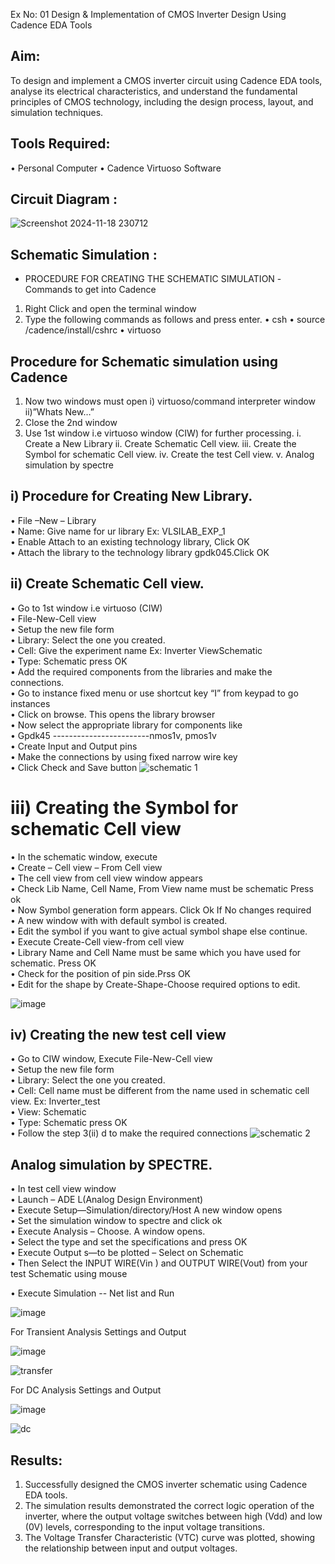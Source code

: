 
Ex No: 01     Design & Implementation of CMOS Inverter Design Using Cadence EDA Tools   

## Aim:
To design and implement a CMOS inverter circuit using Cadence EDA tools, analyse its electrical characteristics, and understand the fundamental principles of CMOS technology, including the design process, layout, and simulation techniques.

## Tools Required:
•	Personal Computer
•	Cadence Virtuoso Software

## Circuit Diagram :
![Screenshot 2024-11-18 230712](https://github.com/user-attachments/assets/3e30bd50-665e-4f9c-8a6d-93d564266e73)


## Schematic Simulation : 
- PROCEDURE FOR CREATING THE SCHEMATIC SIMULATION -Commands to get into Cadence

1.	Right Click and open the terminal window
2.	Type the following commands as follows and press enter.
•	csh
•	source /cadence/install/cshrc
•	virtuoso 
## Procedure for Schematic simulation using Cadence

1.	Now two windows must open i) virtuoso/command interpreter window ii)”Whats New…”
2.	Close the 2nd window
3.	Use 1st window i.e virtuoso window (CIW) for further processing.
i.	Create a New Library
ii.	Create Schematic Cell view.
iii.	Create the Symbol for schematic Cell view.
iv.	Create the test Cell view.
v.	Analog simulation by spectre


## i)	Procedure for Creating New Library.
•	File –New – Library
<br>
•	Name: Give name for ur library Ex: VLSILAB_EXP_1
<br>
•	Enable Attach to an existing technology library, Click OK
<br>
•	Attach the library to the technology library gpdk045.Click OK
<br>
## ii)	Create Schematic Cell view.
•	Go to 1st window i.e virtuoso (CIW)
<br>
•	File-New-Cell view
<br>
•	Setup the new file form
<br>
•	Library: Select the one you created.
<br>
•	Cell: Give the experiment name Ex: Inverter ViewSchematic
<br>
•	Type: Schematic press OK
<br>
•	Add the required components from the libraries and make the connections.
<br>
•	Go to instance fixed menu or use shortcut key “I” from keypad to go instances
<br>
•	Click on browse. This opens the library browser
<br>
•	Now select the appropriate library for components like 
<br>
•	Gpdk45 ------------------------nmos1v, pmos1v
<br>
•	Create Input and Output pins
<br>
•	Make the connections by using fixed narrow wire key
<br>
•	Click Check and Save button
![schematic 1](https://github.com/user-attachments/assets/5afce444-518f-4a9a-a480-332aba34319c)


 
# iii)	Creating the Symbol for schematic Cell view

•	In the schematic window, execute 
<br>
•	Create – Cell view – From Cell view
<br>
•	The cell view from cell view window appears
<br>
•	Check Lib Name, Cell Name, From View name must be schematic Press ok
<br>
•	Now Symbol generation form appears. Click Ok If No changes required
<br>
•	A new window with with default symbol is created.
<br>
•	Edit the symbol if you want to give actual symbol shape else continue.
<br>
•	Execute Create-Cell view-from cell view
<br>
•	Library Name and Cell Name must be same which you have used for schematic. Press OK
<br>
•	Check for the position of pin side.Prss OK
<br>
•	Edit for the shape by Create-Shape-Choose required options to edit.

 ![image](https://github.com/user-attachments/assets/e947dcda-b023-4668-a955-a5faf0949702)


## iv)	Creating the new test cell view

•	Go to CIW window, Execute File-New-Cell view
<br>
•	Setup the new file form
<br>
•	Library: Select the one you created.
<br>
•	Cell: Cell name must be different from the name used in schematic cell view. Ex: Inverter_test
<br>
•	View: Schematic
<br>
•	Type: Schematic press OK
<br>
•	Follow the step 3(ii) d to make the required connections
![schematic 2](https://github.com/user-attachments/assets/96411f83-8434-48ef-a717-29dba554a7ae)


 
## Analog simulation by SPECTRE.
•	In test cell view window
<br>
•	Launch – ADE L(Analog Design Environment)
<br>
•	Execute Setup—Simulation/directory/Host A new window opens
<br>
•	Set the simulation window to spectre and click ok
<br>
•	Execute Analysis – Choose. A window opens.
<br>
•	Select the type and set the specifications and press OK
<br>
•	Execute Output s—to be plotted – Select on Schematic
<br>
•	Then Select the INPUT WIRE(Vin ) and OUTPUT WIRE(Vout) from your test Schematic using mouse

•	Execute Simulation -- Net list and Run


 ![image](https://github.com/user-attachments/assets/3aac50ec-bc0f-406e-be2e-a504b8afa8c9)
 

For Transient Analysis Settings and Output
 
 
 ![image](https://github.com/user-attachments/assets/92d14f32-8ba5-4fed-978a-38c360b8e305)

 

![transfer](https://github.com/user-attachments/assets/9cb795ab-6f1c-44a9-bb57-ef6152a05124)



 For DC Analysis Settings and Output

 
![image](https://github.com/user-attachments/assets/0ee74107-e03a-4204-b685-83ced611c993)



![dc](https://github.com/user-attachments/assets/9cd1e72b-a23f-4d70-aabe-0bc8ef64599a)

 

## Results:
1.	Successfully designed the CMOS inverter schematic using Cadence EDA tools.
2.	The simulation results demonstrated the correct logic operation of the inverter, where the output voltage switches between high (Vdd) and low (0V) levels, corresponding to the input voltage transitions.
3.	The Voltage Transfer Characteristic (VTC) curve was plotted, showing the relationship between input and output voltages.










